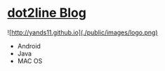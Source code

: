 # [dot2line Blog](https://yands11.github.io)

![http://yands11.github.io](./public/images/logo.png)  

* Android
* Java
* MAC OS
